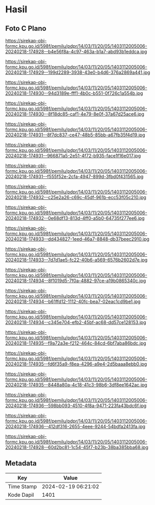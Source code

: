 # Hasil

## Foto C Plano

https://sirekap-obj-formc.kpu.go.id/598f/pemilu/pdpr/14/03/11/20/05/1403112005006-20240218-174928--b4e56f8a-4c97-463a-b1a7-abd93b1eddca.jpg

https://sirekap-obj-formc.kpu.go.id/598f/pemilu/pdpr/14/03/11/20/05/1403112005006-20240218-174929--199d2289-3938-43e0-b4d6-376a2869a441.jpg

https://sirekap-obj-formc.kpu.go.id/598f/pemilu/pdpr/14/03/11/20/05/1403112005006-20240218-174930--94d3189e-fff1-4b0c-b551-0f726c1a554b.jpg

https://sirekap-obj-formc.kpu.go.id/598f/pemilu/pdpr/14/03/11/20/05/1403112005006-20240218-174930--8f18dc85-caf1-4e79-8e0f-37a67d25ace6.jpg

https://sirekap-obj-formc.kpu.go.id/598f/pemilu/pdpr/14/03/11/20/05/1403112005006-20240218-174931--8f7dc837-ce47-48b5-85bb-a67fb35f4d19.jpg

https://sirekap-obj-formc.kpu.go.id/598f/pemilu/pdpr/14/03/11/20/05/1403112005006-20240218-174931--966871a5-2e51-4f72-b935-face1f16e017.jpg

https://sirekap-obj-formc.kpu.go.id/598f/pemilu/pdpr/14/03/11/20/05/1403112005006-20240218-174931--f555f52e-2cfa-4947-899d-3fbd0f431565.jpg

https://sirekap-obj-formc.kpu.go.id/598f/pemilu/pdpr/14/03/11/20/05/1403112005006-20240218-174932--c25e2a26-c69c-45df-961b-ecc53f05c210.jpg

https://sirekap-obj-formc.kpu.go.id/598f/pemilu/pdpr/14/03/11/20/05/1403112005006-20240218-174932--0e68df13-813d-4ff0-a5b0-64735f277ee6.jpg

https://sirekap-obj-formc.kpu.go.id/598f/pemilu/pdpr/14/03/11/20/05/1403112005006-20240218-174933--dd434827-1eed-46a7-8848-db37beec2910.jpg

https://sirekap-obj-formc.kpu.go.id/598f/pemilu/pdpr/14/03/11/20/05/1403112005006-20240218-174933--7d7d1ae5-fc22-40b6-a569-6576b2602d7e.jpg

https://sirekap-obj-formc.kpu.go.id/598f/pemilu/pdpr/14/03/11/20/05/1403112005006-20240218-174934--8f1019d5-7f0a-4882-97ce-a19b0865340c.jpg

https://sirekap-obj-formc.kpu.go.id/598f/pemilu/pdpr/14/03/11/20/05/1403112005006-20240218-174934--b61ffd12-1112-40fc-bea7-02eac1cd9be1.jpg

https://sirekap-obj-formc.kpu.go.id/598f/pemilu/pdpr/14/03/11/20/05/1403112005006-20240218-174934--c345e704-efb2-45bf-ac68-dd57ce128153.jpg

https://sirekap-obj-formc.kpu.go.id/598f/pemilu/pdpr/14/03/11/20/05/1403112005006-20240218-174935--f9a72a3e-f212-464c-84cd-6bf7aba86bdc.jpg

https://sirekap-obj-formc.kpu.go.id/598f/pemilu/pdpr/14/03/11/20/05/1403112005006-20240218-174935--fd6f35a9-f8ea-4296-a9e4-2d5baaa8ebb0.jpg

https://sirekap-obj-formc.kpu.go.id/598f/pemilu/pdpr/14/03/11/20/05/1403112005006-20240218-174935--8448a80a-4c18-41c3-98b6-3df8ee1642ac.jpg

https://sirekap-obj-formc.kpu.go.id/598f/pemilu/pdpr/14/03/11/20/05/1403112005006-20240218-174936--598bb093-4510-4f8a-9471-223fa43bdc6f.jpg

https://sirekap-obj-formc.kpu.go.id/598f/pemilu/pdpr/14/03/11/20/05/1403112005006-20240218-174936--412df316-2655-4eee-9244-54bdfa2413fa.jpg

https://sirekap-obj-formc.kpu.go.id/598f/pemilu/pdpr/14/03/11/20/05/1403112005006-20240218-174928--60d2bc81-1c54-45f7-b23b-38ba385bba68.jpg


## Metadata

| Key        | Value               |
| ---------- | ------------------- |
| Time Stamp | 2024-02-19 06:21:02 |
| Kode Dapil | 1401                |



